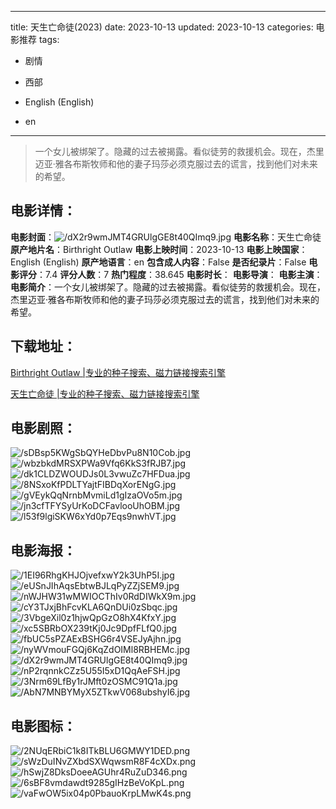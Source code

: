 
---
title: 天生亡命徒(2023)
date: 2023-10-13
updated: 2023-10-13
categories: 电影推荐
tags:
- 剧情
- 西部

- English (English)
- en
---


> 一个女儿被绑架了。隐藏的过去被揭露。看似徒劳的救援机会。现在，杰里迈亚·雅各布斯牧师和他的妻子玛莎必须克服过去的谎言，找到他们对未来的希望。

## **电影详情**：

**电影封面**：<img src="https://image.tmdb.org/t/p/w200/dX2r9wmJMT4GRUlgGE8t40QImq9.jpg" alt="/dX2r9wmJMT4GRUlgGE8t40QImq9.jpg" title="/dX2r9wmJMT4GRUlgGE8t40QImq9.jpg">
**电影名称**：天生亡命徒
**原产地片名**：Birthright Outlaw
**电影上映时间**：2023-10-13
**电影上映国家**：English (English)
**原产地语言**：en
**包含成人内容**：False
**是否纪录片**：False
**电影评分**：7.4
**评分人数**：7
**热门程度**：38.645
**电影时长**：
**电影导演**：
**电影主演**：
**电影简介**：一个女儿被绑架了。隐藏的过去被揭露。看似徒劳的救援机会。现在，杰里迈亚·雅各布斯牧师和他的妻子玛莎必须克服过去的谎言，找到他们对未来的希望。

## **下载地址**：
[Birthright Outlaw |专业的种子搜索、磁力链接搜索引擎](https://movie.amd794.com:2083/?search=Birthright%20Outlaw&ordering=&mode=match_phrase&page_size=10&page=1)

[天生亡命徒 |专业的种子搜索、磁力链接搜索引擎](https://movie.amd794.com:2083/?search=%E5%A4%A9%E7%94%9F%E4%BA%A1%E5%91%BD%E5%BE%92&ordering=&mode=match_phrase&page_size=10&page=1)
 

## **电影剧照**：
<img src="https://image.tmdb.org/t/p/original/sDBsp5KWgSbQYHeDbvPu8N10Cob.jpg" alt="/sDBsp5KWgSbQYHeDbvPu8N10Cob.jpg" title="/sDBsp5KWgSbQYHeDbvPu8N10Cob.jpg"><img src="https://image.tmdb.org/t/p/original/wbzbkdMRSXPWa9Vfq6KkS3fRJB7.jpg" alt="/wbzbkdMRSXPWa9Vfq6KkS3fRJB7.jpg" title="/wbzbkdMRSXPWa9Vfq6KkS3fRJB7.jpg"><img src="https://image.tmdb.org/t/p/original/dk1CLDZWOUDJs0L3vwuZc7HFDua.jpg" alt="/dk1CLDZWOUDJs0L3vwuZc7HFDua.jpg" title="/dk1CLDZWOUDJs0L3vwuZc7HFDua.jpg"><img src="https://image.tmdb.org/t/p/original/8NSxoKfPDLTYajtFIBDqXorENgG.jpg" alt="/8NSxoKfPDLTYajtFIBDqXorENgG.jpg" title="/8NSxoKfPDLTYajtFIBDqXorENgG.jpg"><img src="https://image.tmdb.org/t/p/original/gVEykQqNrnbMvmiLd1gIzaOVo5m.jpg" alt="/gVEykQqNrnbMvmiLd1gIzaOVo5m.jpg" title="/gVEykQqNrnbMvmiLd1gIzaOVo5m.jpg"><img src="https://image.tmdb.org/t/p/original/jn3cfTFYSyUrKoDCFavlooUhOBM.jpg" alt="/jn3cfTFYSyUrKoDCFavlooUhOBM.jpg" title="/jn3cfTFYSyUrKoDCFavlooUhOBM.jpg"><img src="https://image.tmdb.org/t/p/original/l53f9lgiSKW6xYd0p7Eqs9nwhVT.jpg" alt="/l53f9lgiSKW6xYd0p7Eqs9nwhVT.jpg" title="/l53f9lgiSKW6xYd0p7Eqs9nwhVT.jpg">

## **电影海报**：
<img src="https://image.tmdb.org/t/p/original/1EI96RhgKHJOjvefxwY2k3UhP5I.jpg" alt="/1EI96RhgKHJOjvefxwY2k3UhP5I.jpg" title="/1EI96RhgKHJOjvefxwY2k3UhP5I.jpg"><img src="https://image.tmdb.org/t/p/original/eUSnJIhAqsEbtwBJLqPyZZjSEM9.jpg" alt="/eUSnJIhAqsEbtwBJLqPyZZjSEM9.jpg" title="/eUSnJIhAqsEbtwBJLqPyZZjSEM9.jpg"><img src="https://image.tmdb.org/t/p/original/nWJHW31wMWIOCThIv0RdDIWkX9m.jpg" alt="/nWJHW31wMWIOCThIv0RdDIWkX9m.jpg" title="/nWJHW31wMWIOCThIv0RdDIWkX9m.jpg"><img src="https://image.tmdb.org/t/p/original/cY3TJxjBhFcvKLA6QnDUi0zSbqc.jpg" alt="/cY3TJxjBhFcvKLA6QnDUi0zSbqc.jpg" title="/cY3TJxjBhFcvKLA6QnDUi0zSbqc.jpg"><img src="https://image.tmdb.org/t/p/original/3VbgeXil0z1hjwQpGzO8hX4KfxY.jpg" alt="/3VbgeXil0z1hjwQpGzO8hX4KfxY.jpg" title="/3VbgeXil0z1hjwQpGzO8hX4KfxY.jpg"><img src="https://image.tmdb.org/t/p/original/xc5SBRbOX239tKj0Jc9DpfFLfQ0.jpg" alt="/xc5SBRbOX239tKj0Jc9DpfFLfQ0.jpg" title="/xc5SBRbOX239tKj0Jc9DpfFLfQ0.jpg"><img src="https://image.tmdb.org/t/p/original/fbUC5sPZAExBSHG6r4VSEJyAjhn.jpg" alt="/fbUC5sPZAExBSHG6r4VSEJyAjhn.jpg" title="/fbUC5sPZAExBSHG6r4VSEJyAjhn.jpg"><img src="https://image.tmdb.org/t/p/original/nyWVmouFGQj6KqZdOIMl8RBHEMc.jpg" alt="/nyWVmouFGQj6KqZdOIMl8RBHEMc.jpg" title="/nyWVmouFGQj6KqZdOIMl8RBHEMc.jpg"><img src="https://image.tmdb.org/t/p/original/dX2r9wmJMT4GRUlgGE8t40QImq9.jpg" alt="/dX2r9wmJMT4GRUlgGE8t40QImq9.jpg" title="/dX2r9wmJMT4GRUlgGE8t40QImq9.jpg"><img src="https://image.tmdb.org/t/p/original/nP2rqnnkCZz5U55I5xD1QqAeFSH.jpg" alt="/nP2rqnnkCZz5U55I5xD1QqAeFSH.jpg" title="/nP2rqnnkCZz5U55I5xD1QqAeFSH.jpg"><img src="https://image.tmdb.org/t/p/original/3Nrm69LfBy1rJMft0zOSMC91Q1a.jpg" alt="/3Nrm69LfBy1rJMft0zOSMC91Q1a.jpg" title="/3Nrm69LfBy1rJMft0zOSMC91Q1a.jpg"><img src="https://image.tmdb.org/t/p/original/AbN7MNBYMyX5ZTkwV068ubshyI6.jpg" alt="/AbN7MNBYMyX5ZTkwV068ubshyI6.jpg" title="/AbN7MNBYMyX5ZTkwV068ubshyI6.jpg">

## **电影图标**：
<img src="https://image.tmdb.org/t/p/original/2NUqERbiC1k8ITkBLU6GMWY1DED.png" alt="/2NUqERbiC1k8ITkBLU6GMWY1DED.png" title="/2NUqERbiC1k8ITkBLU6GMWY1DED.png"><img src="https://image.tmdb.org/t/p/original/sWzDuINvZXbdSXWqwsmR8F4cXDx.png" alt="/sWzDuINvZXbdSXWqwsmR8F4cXDx.png" title="/sWzDuINvZXbdSXWqwsmR8F4cXDx.png"><img src="https://image.tmdb.org/t/p/original/hSwjZ8DksDoeeAGUhr4RuZuD346.png" alt="/hSwjZ8DksDoeeAGUhr4RuZuD346.png" title="/hSwjZ8DksDoeeAGUhr4RuZuD346.png"><img src="https://image.tmdb.org/t/p/original/6sBF8vmdawdt9285gIHzBeVoKpL.png" alt="/6sBF8vmdawdt9285gIHzBeVoKpL.png" title="/6sBF8vmdawdt9285gIHzBeVoKpL.png"><img src="https://image.tmdb.org/t/p/original/vaFwOW5ix04p0PbauoKrpLMwK4s.png" alt="/vaFwOW5ix04p0PbauoKrpLMwK4s.png" title="/vaFwOW5ix04p0PbauoKrpLMwK4s.png">
